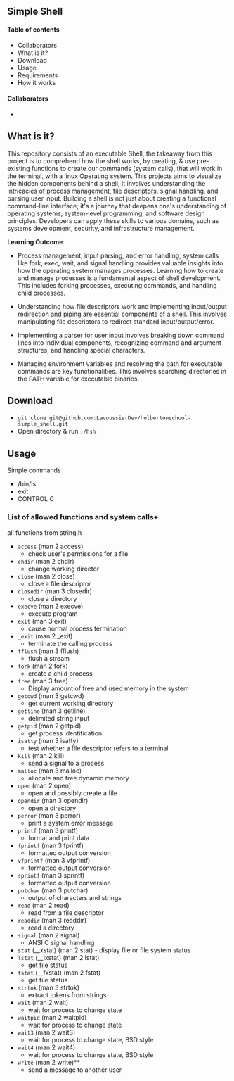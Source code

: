 ## Simple Shell
#### Table of contents
- Collaborators
- What is it?
- Download
- Usage
- Requirements
- How it works

#### Collaborators
-
## What is it?
This repository consists of an executable Shell, the takeaway from this project is to comprehend how the shell works, by creating, & use pre-existing functions to create our commands (system calls), that will work in the terminal, with a linux Operating system. This projects aims to visualize the hidden components behind a shell, It involves understanding the intricacies of process management, file descriptors, signal handling, and parsing user input. Building a shell is not just about creating a functional command-line interface; it's a journey that deepens one's understanding of operating systems, system-level programming, and software design principles. Developers can apply these skills to various domains, such as systems development, security, and infrastructure management.

**Learning Outcome**
   - Process management, input parsing, and error handling, system calls like fork, exec, wait, and signal handling provides valuable insights into how the operating system manages processes. Learning how to create and manage processes is a fundamental aspect of shell development. This includes forking processes, executing commands, and handling child processes.

   - Understanding how file descriptors work and implementing input/output redirection and piping are essential components of a shell. This involves manipulating file descriptors to redirect standard input/output/error.

   - Implementing a parser for user input involves breaking down command lines into individual components, recognizing command and argument structures, and handling special characters.

   - Managing environment variables and resolving the path for executable commands are key functionalities. This involves searching directories in the PATH variable for executable binaries.


## Download 
- `` git clone git@github.com:LavoussierDev/holbertonschool-simple_shell.git ``
- Open directory & run ``./hsh``

## Usage
Simple commands
- /bin/ls
- exit
- CONTROL C

### List of allowed functions and system calls+
all functions from string.h
- `access` (man 2 access)
	- check user's permissions for a file
- `chdir` (man 2 chdir)
	- change working director
- `close` (man 2 close)
	- close a file descriptor
- `closedir` (man 3 closedir)
	- close a directory
- `execve` (man 2 execve)
	-  execute program
- `exit` (man 3 exit)
	- cause normal process termination
- `_exit` (man 2 _exit)
	-  terminate the calling process
- `fflush` (man 3 fflush)
	- flush a stream
- `fork` (man 2 fork)
	- create a child process
- `free` (man 3 free)
	- Display amount of free and used memory in the system
- `getcwd` (man 3 getcwd)
	-  get current working directory
- `getline` (man 3 getline)
	- delimited string input
- `getpid` (man 2 getpid)
	- get process identification
- `isatty` (man 3 isatty)
	- test whether a file descriptor refers to a terminal
- `kill` (man 2 kill)
	- send a signal to a process
- `malloc` (man 3 malloc)
	- allocate and free dynamic memory
- `open` (man 2 open)
	- open and possibly create a file
- `opendir` (man 3 opendir)
	- open a directory
- `perror` (man 3 perror)
	- print a system error message
- `printf` (man 3 printf)
	- format and print data
- `fprintf` (man 3 fprintf)
	- formatted output conversion
- `vfprintf` (man 3 vfprintf)
	- formatted output conversion
- `sprintf` (man 3 sprintf)
	-  formatted output conversion
- `putchar` (man 3 putchar)
	- output of characters and strings
- `read` (man 2 read)
	- read from a file descriptor
- `readdir` (man 3 readdir)
	- read a directory
- `signal` (man 2 signal)
	-  ANSI C signal handling 
- `stat` (__xstat) (man 2 stat)
		- display file or file system status
- `lstat` (__lxstat) (man 2 lstat)
	- get file status
- `fstat` (__fxstat) (man 2 fstat)
	-  get file status
- `strtok` (man 3 strtok)
  -  extract tokens from strings
- `wait` (man 2 wait)
	- wait for process to change state
- `waitpid` (man 2 waitpid)
	- wait for process to change state
- `wait3` (man 2 wait3)
	- wait for process to change state, BSD style
- `wait4` (man 2 wait4)
	- wait for process to change state, BSD style
- `write` (man 2 write)**
	- send a message to another user
